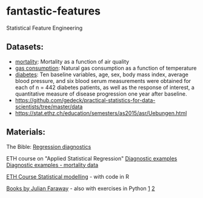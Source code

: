 # fantastic-features
Statistical Feature Engineering

## Datasets:

* [mortality](data/mortality.csv):
Mortality as a function of air quality
* [gas consumption](https://people.duke.edu/~rnau/NC_natural_gas_consumption_analysis.xlsx):
Natural gas consumption as a function of temperature
* [diabetes](https://scikit-learn.org/stable/modules/generated/sklearn.datasets.load_diabetes.html#sklearn.datasets.load_diabetes):
Ten baseline variables, age, sex, body mass index, average blood pressure, and six blood serum measurements were obtained for each of n = 442 diabetes patients, as well as the response of interest, a quantitative measure of disease progression one year after baseline.
* https://github.com/gedeck/practical-statistics-for-data-scientists/tree/master/data 
* https://stat.ethz.ch/education/semesters/as2015/asr/Uebungen.html 

## Materials:

The Bible:
[Regression diagnostics](https://people.duke.edu/~rnau/testing.htm)

ETH course on "Applied Statistical Regression"
[Diagnostic examples](https://polybox.ethz.ch/index.php/s/eFKWZxXIsJ4uA7O)
[Diagnostic examples - mortality data](https://polybox.ethz.ch/index.php/s/Ti5XUvKdjc3Zr6j)

[ETH Course Statistical modelling](https://stat.ethz.ch/lectures/as19/stat-modelling.php#course_materials) - with code in R

[Books by Julian Faraway](https://julianfaraway.github.io/faraway/PRA/) - also with exercises in Python [1](https://github.com/julianfaraway/LMP) [2](https://julianfaraway.github.io/faraway/LMR/python/) 